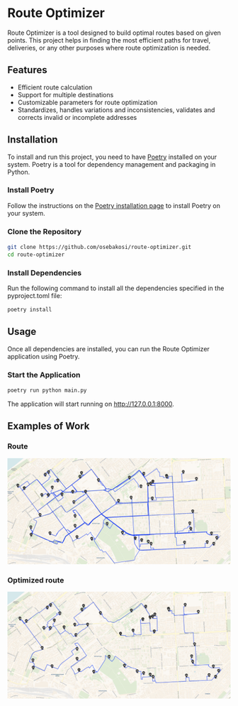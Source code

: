 # Route Optimizer

Route Optimizer is a tool designed to build optimal routes based on given points. This project helps in finding the most efficient paths for travel, deliveries, or any other purposes where route optimization is needed.

## Features

- Efficient route calculation
- Support for multiple destinations
- Customizable parameters for route optimization
- Standardizes, handles variations and inconsistencies, validates and corrects invalid or incomplete addresses

## Installation

To install and run this project, you need to have [Poetry](https://python-poetry.org/) installed on your system. Poetry is a tool for dependency management and packaging in Python.

### Install Poetry

Follow the instructions on the [Poetry installation page](https://python-poetry.org/docs/#installation) to install Poetry on your system.

### Clone the Repository

```bash
git clone https://github.com/osebakosi/route-optimizer.git
cd route-optimizer
```

### Install Dependencies

Run the following command to install all the dependencies specified in the pyproject.toml file:
```bash
poetry install
```

## Usage

Once all dependencies are installed, you can run the Route Optimizer application using Poetry.
### Start the Application
```bash
poetry run python main.py
```
The application will start running on http://127.0.0.1:8000.

## Examples of Work

### Route
![route](examples/route.png)
### Optimized route
![optimized_route](examples/optimized_route.png)
